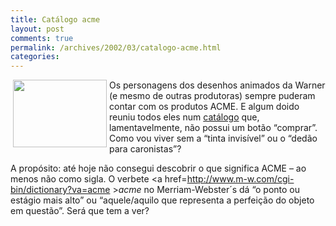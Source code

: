 ```yaml
---
title: Catálogo acme
layout: post
comments: true
permalink: /archives/2002/03/catalogo-acme.html
categories:
---
```

<img src='//chester.me/img/blig/hitch.jpg' width=150 height=108 hspace=4 align=left border=0>Os personagens dos desenhos animados da Warner (e mesmo de outras produtoras) sempre puderam contar com os produtos ACME. E algum doido reuniu todos eles num <a href=http://home.nc.rr.com/tuco/looney/acme/acme.html >catálogo</a> que, lamentavelmente, não possui um botão &#8220;comprar&#8221;. Como vou viver sem a &#8220;tinta invisível&#8221; ou o &#8220;dedão para caronistas&#8221;?

A propósito: até hoje não consegui descobrir o que significa ACME &#8211; ao menos não como sigla. O verbete <a href=http://www.m-w.com/cgi-bin/dictionary?va=acme >*acme*</a> no Merriam-Webster´s dá &#8220;o ponto ou estágio mais alto&#8221; ou &#8220;aquele/aquilo que representa a perfeição do objeto em questão&#8221;. Será que tem a ver?
